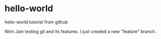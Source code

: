 # hello-world
hello-world tutorial from github

Nitin Jain testing git and its features.
I just created a new "feature" branch.
